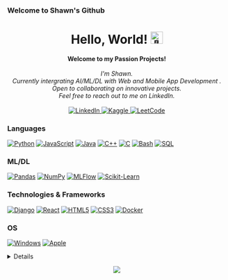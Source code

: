 ### Welcome to Shawn's Github  

<h1 align="center">Hello, World! <img src="https://github-production-user-asset-6210df.s3.amazonaws.com/24524555/238178097-766d336d-b87d-44ba-807c-c51de2bc6b4d.gif" width="28px" alt="👋"></h1>

<p align="center">
    <b>Welcome to my Passion Projects!</b><br><br>
    <i>
        I'm Shawn.<br>
        Currently intergrating AI/ML/DL with Web and Mobile App Development .<br>
        Open to collaborating on innovative projects.<br>
        Feel free to reach out to me on LinkedIn.<br>
    </i><br>
    <a href="https://www.linkedin.com/in/lapuzshawn">
        <img src="https://img.shields.io/badge/LinkedIn-blue?style=flat-square&logo=linkedin" alt="LinkedIn">
    </a>
    <a href="https://www.kaggle.com/">
        <img src="https://img.shields.io/badge/Kaggle-blue?style=flat-square&logo=kaggle" alt="Kaggle">
    </a>
    <a href="https://leetcode.com/">
        <img src="https://img.shields.io/badge/LeetCode-blue?style=flat-square&logo=LeetCode" alt="LeetCode">
    </a>
</p>

### Languages
[![Python](https://img.shields.io/badge/python-black?style=for-the-badge&logo=python)](https://github.com/lapuzshawn)
[![JavaScript](https://img.shields.io/badge/javascript-black?style=for-the-badge&logo=javascript)](https://github.com/lapuzshawn)
[![Java](https://img.shields.io/badge/java-black?style=for-the-badge&logo=openjdk)](https://github.com/lapuzshawn)
[![C++](https://img.shields.io/badge/c++-black?style=for-the-badge&logo=cplusplus)](https://github.com/lapuzshawn)
[![C](https://img.shields.io/badge/c-black?style=for-the-badge&logo=c)](https://github.com/lapuzshawn)
[![Bash](https://img.shields.io/badge/bash-black?style=for-the-badge&logo=gnu-bash&logoColor=white)](https://github.com/lapuzshawn)
[![SQL](https://img.shields.io/badge/sql-black?style=for-the-badge&logo=mysql)](https://github.com/lapuzshawn)

### ML/DL
[![Pandas](https://img.shields.io/badge/pandas-black?style=for-the-badge&logo=pandas)](https://github.com/lapuzshawn)
[![NumPy](https://img.shields.io/badge/numpy-black?style=for-the-badge&logo=numpy)](https://github.com/lapuzshawn)
[![MLFlow](https://img.shields.io/badge/mlflow-black?style=for-the-badge&logo=numpy&logoColor=blue)](https://github.com/lapuzshawn)
[![Scikit-Learn](https://img.shields.io/badge/scikit--learn-black?style=for-the-badge&logo=scikit-learn)](https://github.com/lapuzshawn)

### Technologies & Frameworks
[![Django](https://img.shields.io/badge/django-black?style=for-the-badge&logo=django)](https://github.com/lapuzshawn)
[![React](https://img.shields.io/badge/react-black?style=for-the-badge&logo=react)](https://github.com/lapuzshawn)
[![HTML5](https://img.shields.io/badge/html5-black?style=for-the-badge&logo=html5)](https://hub.docker.com/)
[![CSS3](https://img.shields.io/badge/css3-black?style=for-the-badge&logo=css3)](https://hub.docker.com/)
[![Docker](https://img.shields.io/badge/docker-black?style=for-the-badge&logo=docker)](https://hub.docker.com/)

### OS
[![Windows](https://img.shields.io/badge/Windows-black?style=for-the-badge&logo=Windows)](https://github.com/lapuzshawn)
[![Apple](https://img.shields.io/badge/Apple-black?style=for-the-badge&logo=Apple)](https://github.com/lapuzshawn)

<details>
<p align="center">
  <a href="https://github.com/lapuzshawn">
    <img src="http://github-profile-summary-cards.vercel.app/api/cards/profile-details?username=lapuzshawn&theme=transparent" />
  </a>
  <a href="https://github.com/lapuzshawn">
    <img src="https://github-readme-streak-stats.herokuapp.com/?user=lapuzshawn&hide_border=true&card_width=338&theme=transparent" />
  </a>
  <a href="https://github.com/lapuzshawn">
    <img src="http://github-profile-summary-cards.vercel.app/api/cards/stats?username=lapuzshawn&theme=transparent" />
  </a>
 
</p>
</details>

<p align="center">
  <a href="https://github.com/lapuzshawn">
    <img src="https://komarev.com/ghpvc/?username=lapuzshawn&color=blue&style=flat)" />
  </a>
</p>



<!--
### Hi there 👋
- 🔭 I’m currently working on ...
- 🌱 I’m currently learning ...
- 👯 I’m looking to collaborate on ...
- 🤔 I’m looking for help with ...
- 💬 Ask me about ...
- 📫 How to reach me: ...
- 😄 Pronouns: ...
- ⚡ Fun fact: ...



 <a href="https://github.com/lapuzshawn">
    <img src="https://github-readme-stats.vercel.app/api/top-langs/?username=lapuzshawn&langs_count=10&exclude_repo=&hide=jupyter%20notebook,vim%20script,cmake,makefile,batchfile,emacs%20lisp,css,html&layout=default&card_width=699&hide_border=true&theme=transparent" />
  </a>
-->




<!--
**lapuzshawn/lapuzshawn** is a ✨ _special_ ✨ repository because its `README.md` (this file) appears on your GitHub profile.

Here are some ideas to get you started:

- 🔭 I’m currently working on ...
- 🌱 I’m currently learning ...
- 👯 I’m looking to collaborate on ...
- 🤔 I’m looking for help with ...
- 💬 Ask me about ...
- 📫 How to reach me: ...
- 😄 Pronouns: ...
- ⚡ Fun fact: ...
-->
